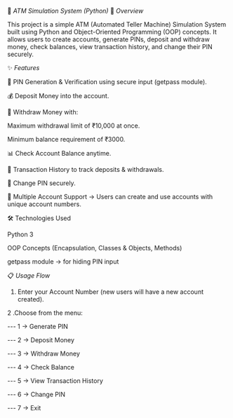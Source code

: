 🏦 *ATM Simulation System (Python)*
📌 *Overview*

This project is a simple ATM (Automated Teller Machine) Simulation System built using Python and Object-Oriented Programming (OOP) concepts.
It allows users to create accounts, generate PINs, deposit and withdraw money, check balances, view transaction history, and change their PIN securely.

✨ *Features*

🔑 PIN Generation & Verification using secure input (getpass module).

💰 Deposit Money into the account.

💸 Withdraw Money with:

Maximum withdrawal limit of ₹10,000 at once.

Minimum balance requirement of ₹3000.

📊 Check Account Balance anytime.

🧾 Transaction History to track deposits & withdrawals.

🔄 Change PIN securely.

👥 Multiple Account Support → Users can create and use accounts with unique account numbers.

🛠️ Technologies Used

Python 3

OOP Concepts (Encapsulation, Classes & Objects, Methods)

getpass module → for hiding PIN input


📋 *Usage Flow*

1. Enter your Account Number (new users will have a new account created).

2 .Choose from the menu:

 --- 1 → Generate PIN

 --- 2 → Deposit Money

 --- 3 → Withdraw Money

 --- 4 → Check Balance

 --- 5 → View Transaction History

 --- 6 → Change PIN

 --- 7 → Exit
